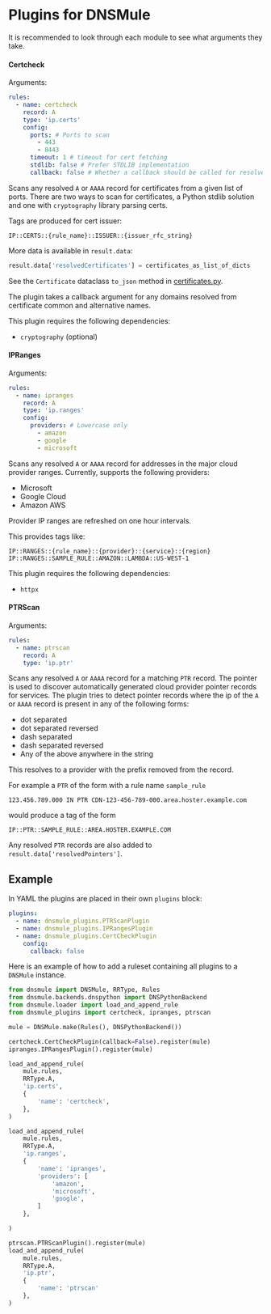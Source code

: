 # Plugins for DNSMule

It is recommended to look through each module to see what arguments they take.

#### Certcheck

Arguments:

```yaml
rules:
  - name: certcheck
    record: A
    type: 'ip.certs'
    config:
      ports: # Ports to scan
        - 443
        - 8443
      timeout: 1 # timeout for cert fetching
      stdlib: false # Prefer STDLIB implementation
      callback: false # Whether a callback should be called for resolved domains
```

Scans any resolved `A` or `AAAA` record for certificates from a given list of ports.
There are two ways to scan for certificates, a Python stdlib solution and one with `cryptography` library parsing certs.

Tags are produced for cert issuer:

```text
IP::CERTS::{rule_name}::ISSUER::{issuer_rfc_string}
```

More data is available in `result.data`:

```python
result.data['resolvedCertificates'] = certificates_as_list_of_dicts
```

See the `Certificate` dataclass `to_json` method in [certificates.py](src/dnsmule_plugins/certcheck/certificates.py).

The plugin takes a callback argument for any domains resolved from certificate common and alternative names.

This plugin requires the following dependencies:

- `cryptography` (optional)

#### IPRanges

Arguments:

```yaml
rules:
  - name: ipranges
    record: A
    type: 'ip.ranges'
    config:
      providers: # Lowercase only
        - amazon
        - google
        - microsoft
```

Scans any resolved `A` or `AAAA` record for addresses in the major cloud provider ranges.
Currently, supports the following providers:

- Microsoft
- Google Cloud
- Amazon AWS

Provider IP ranges are refreshed on one hour intervals.

This provides tags like:

```text
IP::RANGES::{rule_name}::{provider}::{service}::{region}
IP::RANGES::SAMPLE_RULE::AMAZON::LAMBDA::US-WEST-1
```

This plugin requires the following dependencies:

- `httpx`

#### PTRScan

Arguments:

```yaml
rules:
  - name: ptrscan
    record: A
    type: 'ip.ptr'
```

Scans any resolved `A` or `AAAA` record for a matching `PTR` record.
The pointer is used to discover automatically generated cloud provider pointer records for services.
The plugin tries to detect pointer records where the ip of the `A` or `AAAA` record is present in any of the following
forms:

- dot separated
- dot separated reversed
- dash separated
- dash separated reversed
- Any of the above anywhere in the string

This resolves to a provider with the prefix removed from the record.

For example a `PTR` of the form with a rule name `sample_rule`

```text
123.456.789.000 IN PTR CDN-123-456-789-000.area.hoster.example.com
```

would produce a tag of the form

```text
IP::PTR::SAMPLE_RULE::AREA.HOSTER.EXAMPLE.COM
```

Any resolved `PTR` records are also added to `result.data['resolvedPointers']`.

## Example

In YAML the plugins are placed in their own `plugins` block:

```yaml
plugins:
  - name: dnsmule_plugins.PTRScanPlugin
  - name: dnsmule_plugins.IPRangesPlugin
  - name: dnsmule_plugins.CertCheckPlugin
    config:
      callback: false
```

Here is an example of how to add a ruleset containing all plugins to a `DNSMule` instance.

```python
from dnsmule import DNSMule, RRType, Rules
from dnsmule.backends.dnspython import DNSPythonBackend
from dnsmule.loader import load_and_append_rule
from dnsmule_plugins import certcheck, ipranges, ptrscan

mule = DNSMule.make(Rules(), DNSPythonBackend())

certcheck.CertCheckPlugin(callback=False).register(mule)
ipranges.IPRangesPlugin().register(mule)

load_and_append_rule(
    mule.rules,
    RRType.A,
    'ip.certs',
    {
        'name': 'certcheck',
    },
)

load_and_append_rule(
    mule.rules,
    RRType.A,
    'ip.ranges',
    {
        'name': 'ipranges',
        'providers': [
            'amazon',
            'microsoft',
            'google',
        ]
    },

)

ptrscan.PTRScanPlugin().register(mule)
load_and_append_rule(
    mule.rules,
    RRType.A,
    'ip.ptr',
    {
        'name': 'ptrscan'
    },
)
```

